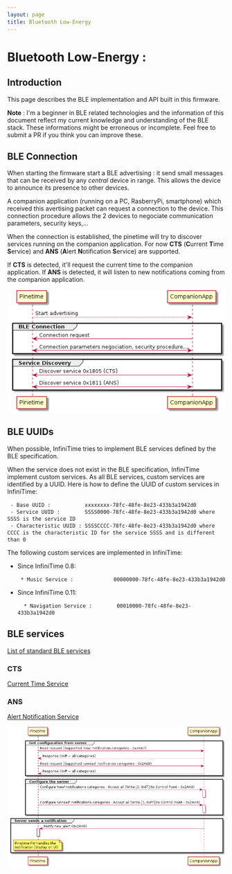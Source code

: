 ```yaml
---
layout: page
title: Bluetooth Low-Energy
---
```


# Bluetooth Low-Energy :
## Introduction
This page describes the BLE implementation and API built in this firmware.

**Note** : I'm a beginner in BLE related technologies and the information of this document reflect my current knowledge and understanding of the BLE stack. These informations might be erroneous or incomplete. Feel free to submit a PR if you think you can improve these.  

## BLE Connection
When starting the firmware start a BLE advertising : it send small messages that can be received by any *central* device in range. This allows the device to announce its presence to other devices.

A companion application (running on a PC, RasberryPi, smartphone) which received this avertising packet can request a connection to the device. This connection procedure allows the 2 devices to negociate communication parameters, security keys,...

When the connection is established, the pinetime will try to discover services running on the companion application. For now **CTS** (**C**urrent **T**ime **S**ervice) and **ANS** (**A**lert **N**otification **S**ervice) are supported.

If **CTS** is detected, it'll request the current time to the companion application. If **ANS** is detected, it will listen to new notifications coming from the companion application.

![BLE connection sequence diagram](ble/connection_sequence.png "BLE connection sequence diagram")

## BLE UUIDs
When possible, InfiniTime tries to implement BLE services defined by the BLE specification.

When the service does not exist in the BLE specification, InfiniTime implement custom services. As all BLE services, custom services are identified by a UUID. Here is how to define the UUID of custom services in InfiniTime:

```
 - Base UUID :           xxxxxxxx-78fc-48fe-8e23-433b3a1942d0
 - Service UUID :        SSSS0000-78fc-48fe-8e23-433b3a1942d0 where SSSS is the service ID
 - Characteristic UUID : SSSSCCCC-78fc-48fe-8e23-433b3a1942d0 where CCCC is the characteristic ID for the service SSSS and is different than 0
```

The following custom services are implemented in InfiniTime:

 - Since InfiniTime 0.8:
   ```
    * Music Service :             00000000-78fc-48fe-8e23-433b3a1942d0
   ```

 - Since InfiniTime 0.11:
   ```
     * Navigation Service :        00010000-78fc-48fe-8e23-433b3a1942d0
   ```

## BLE services
[List of standard BLE services](https://www.bluetooth.com/specifications/gatt/services/)

### CTS
[Current Time Service](https://www.bluetooth.com/wp-content/uploads/Sitecore-Media-Library/Gatt/Xml/Services/org.bluetooth.service.current_time.xml)

### ANS
[Alert Notification Service](https://www.bluetooth.com/wp-content/uploads/Sitecore-Media-Library/Gatt/Xml/Services/org.bluetooth.service.alert_notification.xml)

![ANS sequence diagram](./ble/ans_sequence.png "ANS sequence diagram")
